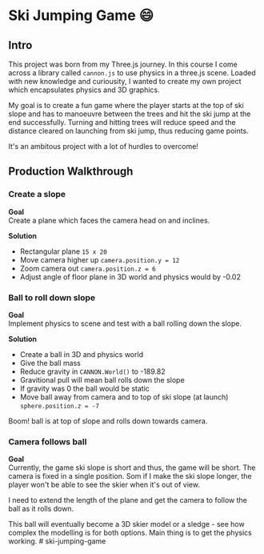 # Ski Jumping Game :smile:

## Intro 
This project was born from my Three.js journey. In this course I come across a library called `cannon.js` to use physics in a three.js scene. Loaded with new knowledge and curiousity, I wanted to create my own project which encapsulates physics and 3D graphics. 

My goal is to create a fun game where the player starts at the top of ski slope and has to manoeuvre between the trees and hit the ski jump at the end successfully. Turning and hitting trees will reduce speed and the distance cleared on launching from ski jump, thus reducing game points. 

It's an ambitous project with a lot of hurdles to overcome!

## Production Walkthrough 

### Create a slope 

**Goal** <br>
Create a plane which faces the camera head on and inclines. 

**Solution** <br>
- Rectangular plane `15 x 20`
- Move camera higher up `camera.position.y = 12`
- Zoom camera out `camera.position.z = 6`
- Adjust angle of floor plane in 3D world and physics would by -0.02

### Ball to roll down slope 

**Goal** <br>
Implement physics to scene and test with a ball rolling down the slope.

**Solution** 
- Create a ball in 3D and physics world 
- Give the ball mass
- Reduce gravity in `CANNON.World()` to -189.82
- Gravitional pull will mean ball rolls down the slope
- If gravity was 0 the ball would be static 
- Move ball away from camera and to top of ski slope (at launch) `sphere.position.z = -7`

Boom! ball is at top of slope and rolls down towards camera. 

### Camera follows ball

**Goal** <br>
Currently, the game ski slope is short and thus, the game will be short. The camera is fixed in a single position. Som if I make the ski slope longer, the player won't be able to see the skier when it's out of view. 

I need to extend the length of the plane and get the camera to follow the ball as it rolls down. 

This ball will eventually become a 3D skier model or a sledge - see how complex the modelling is for both options. Main thing is to get the physics working. # ski-jumping-game
